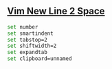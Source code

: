 ## [Vim New Line 2 Space](https://stackoverflow.com/questions/17916154/vim-tab-spacing-after-enter-new-line)
```sh
set number
set smartindent
set tabstop=2
set shiftwidth=2
set expandtab
set clipboard=unnamed
```
